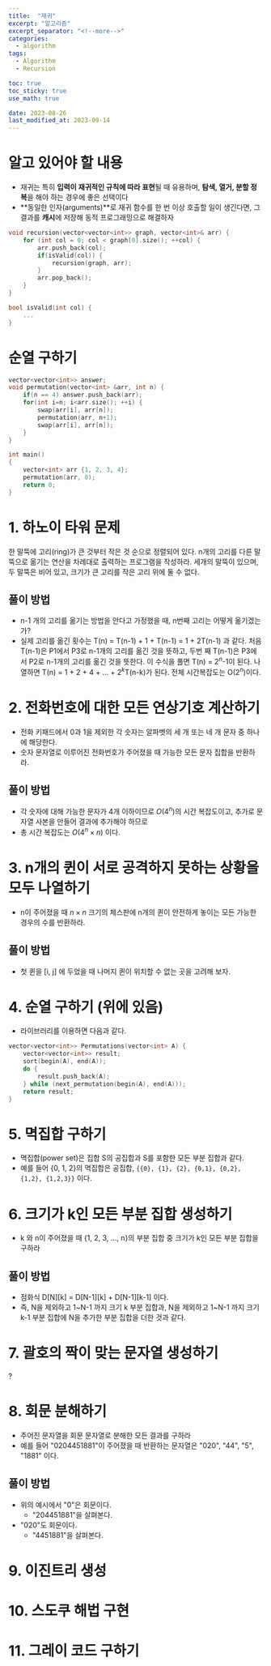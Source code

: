 ```yaml
---
title:  "재귀"
excerpt: "알고리즘"
excerpt_separator: "<!--more-->"
categories:
  - algorithm
tags:
  - Algorithm
  - Recursion

toc: true
toc_sticky: true
use_math: true

date: 2023-08-26	
last_modified_at: 2023-09-14
---
```


# 알고 있어야 할 내용
- 재귀는 특히 **입력이 재귀적인 규칙에 따라 표현**될 때 유용하며, **탐색, 열거, 분할 정복**을 해야 하는 경우에 좋은 선택이다
- **동일한 인자(arguments)**로 재귀 함수를 한 번 이상 호출할 일이 생긴다면, 그 결과를 **캐시**에 저장해 동적 프로그래밍으로 해결하자

```cpp
void recursion(vector<vector<int>> graph, vector<int>& arr) {
	for (int col = 0; col < graph[0].size(); ++col) {
		arr.push_back(col);
		if(isValid(col)) {
			recursion(graph, arr);
		}
		arr.pop_back();
	}
}

bool isValid(int col) {
	...
}
```


# 순열 구하기

```cpp
vector<vector<int>> answer;
void permutation(vector<int> &arr, int n) {
	if(n == 4) answer.push_back(arr);
	for(int i=n; i<arr.size(); ++i) {
		swap(arr[i], arr[n]);
		permutation(arr, n+1);
		swap(arr[i], arr[n]);
	}
}

int main()
{
	vector<int> arr {1, 2, 3, 4};
	permutation(arr, 0);
	return 0;
}
```


# 1. 하노이 타워 문제

한 말뚝에 고리(ring)가 큰 것부터 작은 것 순으로 정렬되어 있다. n개의 고리를 다른 말뚝으로 옮기는 연산을 차례대로 출력하는 프로그램을 작성하라. 세개의 말뚝이 있으며, 두 말뚝은 비어 있고, 크기가 큰 고리를 작은 고리 위에 둘 수 없다.

## 풀이 방법
- n-1 개의 고리를 옮기는 방법을 안다고 가정했을 때, n번째 고리는 어떻게 옮기겠는가?
- 실제 고리를 옮긴 횟수는 T(n) = T(n-1) + 1 + T(n-1) = 1 + 2T(n-1) 과 같다. 처음 T(n-1)은 P1에서 P3로 n-1개의 고리를 옮긴 것을 뜻하고, 두번 째 T(n-1)은 P3에서 P2로 n-1개의 고리를 옮긴 것을 뜻한다. 이 수식을 풀면 T(n) = $2^n$-1이 된다. 나열하면 T(n) = 1 + 2 + 4 + … + $2^k$T(n-k)가 된다. 전체 시간복잡도는 O($2^n$)이다.


# 2. 전화번호에 대한 모든 연상기호 계산하기
- 전화 키패드에서 0과 1을 제외한 각 숫자는 알파벳의 세 개 또는 네 개 문자 중 하나에 해당한다.
- 숫자 문자열로 이루어진 전화번호가 주어졌을 때 가능한 모든 문자 집합을 반환하라.

## 풀이 방법
- 각 숫자에 대해 가능한 문자가 4개 이하이므로 $O(4^n)$의 시간 복잡도이고, 추가로 문자열 사본을 만들어 결과에 추가해야 하므로 
- 총 시간 복잡도는 $O(4^n \times n)$ 이다.


# 3. n개의 퀸이 서로 공격하지 못하는 상황을 모두 나열하기
- n이 주어졌을 때 $n \times n$ 크기의 체스판에 n개의 퀸이 안전하게 놓이는 모든 가능한 경우의 수를 반환하라.

## 풀이 방법
- 첫 퀸을 [i, j] 에 두었을 때 나머지 퀸이 위치할 수 없는 곳을 고려해 보자.

# 4. 순열 구하기 (위에 있음)
- 라이브러리를 이용하면 다음과 같다.

```cpp
vector<vector<int>> Permutations(vector<int> A) {
	vector<vector<int>> result;
	sort(begin(A), end(A));
	do {
		result.push_back(A);
	} while (next_permutation(begin(A), end(A)));
	return result;
}
```

# 5. 멱집합 구하기
- 멱집합(power set)은 집합 S의 공집합과 S를 포함한 모든 부분 집합과 같다.
- 예를 들어 {0, 1, 2}의 멱집합은 공집합, ```{{0}, {1}, {2}, {0,1}, {0,2}, {1,2}, {1,2,3}}``` 이다. 

# 6. 크기가 k인 모든 부분 집합 생성하기
- k 와 n이 주어졌을 때 {1, 2, 3, ..., n}의 부분 집합 중 크기가 k인 모든 부분 집합을 구하라

## 풀이 방법
- 점화식 D[N][k] = D[N-1][k] + D[N-1][k-1] 이다.
- 즉, N을 제외하고 1~N-1 까지 크기 k 부분 집합과, N을 제외하고 1~N-1 까지 크기 k-1 부분 집합에 N을 추가한 부분 집합을 더한 것과 같다.

# 7. 괄호의 짝이 맞는 문자열 생성하기

?

# 8. 회문 분해하기
- 주어진 문자열을 회문 문자열로 분해한 모든 결과를 구하라
- 예를 들어 "0204451881"이 주어졌을 때 반환하는 문자열은 "020", "44", "5", "1881" 이다.

## 풀이 방법
- 위의 예시에서 "0"은 회문이다.
	- "204451881"을 살펴본다.
- "020"도 회문이다.
	- "4451881"을 살펴본다.


# 9. 이진트리 생성

# 10. 스도쿠 해법 구현

# 11. 그레이 코드 구하기